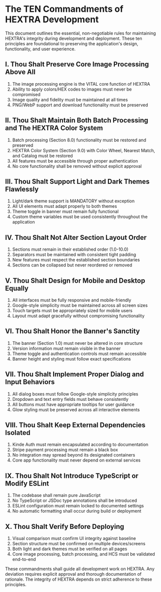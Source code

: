 # The TEN Commandments of HEXTRA Development

This document outlines the essential, non-negotiable rules for maintaining HEXTRA's integrity during development and deployment. These ten principles are foundational to preserving the application's design, functionality, and user experience.

## I. Thou Shalt Preserve Core Image Processing Above All
1. The image processing engine is the VITAL core function of HEXTRA
2. Ability to apply colors/HEX codes to images must never be compromised
3. Image quality and fidelity must be maintained at all times
4. PNG/WebP support and download functionality must be preserved

## II. Thou Shalt Maintain Both Batch Processing and The HEXTRA Color System
1. Batch processing (Section 8.0) functionality must be restored and preserved
2. HEXTRA Color System (Section 9.0) with Color Wheel, Nearest Match, and Catalog must be restored
3. All features must be accessible through proper authentication
4. No core functionality shall be removed without explicit approval

## III. Thou Shalt Support Light and Dark Themes Flawlessly
1. Light/dark theme support is MANDATORY without exception
2. All UI elements must adapt properly to both themes
3. Theme toggle in banner must remain fully functional
4. Custom theme variables must be used consistently throughout the application

## IV. Thou Shalt Not Alter Section Layout Order
1. Sections must remain in their established order (1.0-10.0)
2. Separators must be maintained with consistent tight padding
3. New features must respect the established section boundaries
4. Sections can be collapsed but never reordered or removed

## V. Thou Shalt Design for Mobile and Desktop Equally
1. All interfaces must be fully responsive and mobile-friendly
2. Google-style simplicity must be maintained across all screen sizes
3. Touch targets must be appropriately sized for mobile users
4. Layout must adapt gracefully without compromising functionality

## VI. Thou Shalt Honor the Banner's Sanctity
1. The banner (Section 1.0) must never be altered in core structure
2. Version information must remain visible in the banner
3. Theme toggle and authentication controls must remain accessible
4. Banner height and styling must follow exact specifications

## VII. Thou Shalt Implement Proper Dialog and Input Behaviors
1. All dialog boxes must follow Google-style simplicity principles
2. Dropdown and text entry fields must behave consistently
3. All buttons must have appropriate tooltips for user guidance
4. Glow styling must be preserved across all interactive elements

## VIII. Thou Shalt Keep External Dependencies Isolated
1. Kinde Auth must remain encapsulated according to documentation
2. Stripe payment processing must remain a black box
3. No integration may spread beyond its designated containers
4. Core app functionality must never depend on external services

## IX. Thou Shalt Not Introduce TypeScript or Modify ESLint
1. The codebase shall remain pure JavaScript
2. No TypeScript or JSDoc type annotations shall be introduced
3. ESLint configuration must remain locked to documented settings
4. No automatic formatting shall occur during build or deployment

## X. Thou Shalt Verify Before Deploying
1. Visual comparison must confirm UI integrity against baseline
2. Section structure must be confirmed on multiple devices/screens
3. Both light and dark themes must be verified on all pages
4. Core image processing, batch processing, and HCS must be validated end-to-end

These commandments shall guide all development work on HEXTRA. Any deviation requires explicit approval and thorough documentation of rationale. The integrity of HEXTRA depends on strict adherence to these principles.
